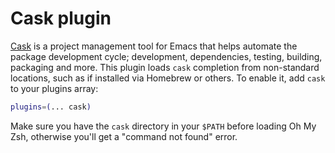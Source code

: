 # Cask plugin
[Cask](https://github.com/cask/cask) is a project management tool for Emacs that helps
automate the package development cycle; development, dependencies, testing, building,
packaging and more.
This plugin loads `cask` completion from non-standard locations, such as if installed
via Homebrew or others. To enable it, add `cask` to your plugins array:
```zsh
plugins=(... cask)
```
Make sure you have the `cask` directory in your `$PATH` before loading Oh My Zsh,
otherwise you'll get a "command not found" error.
